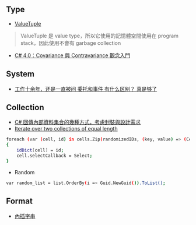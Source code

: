 ## Type
- [ValueTuple](https://dotblogs.com.tw/ASPNETShare/2017/02/24/20170223-ValueTuple)
> ValueTuple 是 value type，所以它使用的記憶體空間使用在 program stack，因此使用不會有 garbage collection

- [C# 4.0：Covariance 與 Contravariance 觀念入門](https://www.huanlintalk.com/2009/10/c-40covariance-and-contravariance.html)

## System
- [工作十余年，还是一直被问 委托和事件 有什么区别？ 真是够了](https://zhuanlan.zhihu.com/p/178307774)

## Collection
- [C# 回傳內部資料集合的幾種方式，考慮封裝與設計需求](https://dev.twsiyuan.com/2018/02/encapsulating-list-collection-in-c-sharp.html)
- [Iterate over two collections of equal length](https://codereview.stackexchange.com/questions/48661/iterate-over-two-collections-of-equal-length)
```sh
foreach (var (cell, id) in cells.Zip(randomizedIDs, (key, value) => (Cell: key, ID: value)))
{
    idDict[cell] = id;
    cell.selectCallback = Select;
}
```

- Random
```sh
var random_list = list.OrderBy(i => Guid.NewGuid()).ToList();
```

## Format
- [內插字串](https://dotblogs.com.tw/lazycodestyle/2016/06/24/005827)
